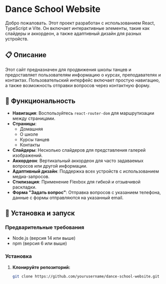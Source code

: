 # Dance School Website

Добро пожаловать. Этот проект разработан с использованием React, TypeScript и Vite. Он включает интерактивные элементы, такие как слайдеры и аккордеон, а также адаптивный дизайн для разных устройств.

## 📋 Описание

Этот сайт предназначен для продвижения школы танцев и предоставляет пользователям информацию о курсах, преподавателях и контактах. Пользовательский интерфейс включает простую навигацию, а также возможность отправки вопросов через контактную форму.

## 🔧 Функциональность

- **Навигация**: Воспользуйтесь `react-router-dom` для маршрутизации между страницами.
- **Страницы**:
  - Домашняя
  - О школе
  - Курсы танцев
  - Контакты
- **Слайдеры**: Несколько слайдеров для представления галерей изображений.
- **Аккордеон**: Вертикальный аккордеон для часто задаваемых вопросов или другой информации.
- **Адаптивный дизайн**: Поддержка всех устройств с использованием медиа-запросов.
- **Стилизация**: Применение Flexbox для гибкой и отзывчивой раскладки.
- **Форма "Задать вопрос"**: Отправка вопросов с указанием телефона, данные с формы отправляются на указанный email.

## 🚀 Установка и запуск

### Предварительные требования

- Node.js (версия 14 или выше)
- npm (версия 6 или выше)

### Установка

1. **Клонируйте репозиторий:**

   ```bash
   git clone https://github.com/yourusername/dance-school-website.git
   ```
